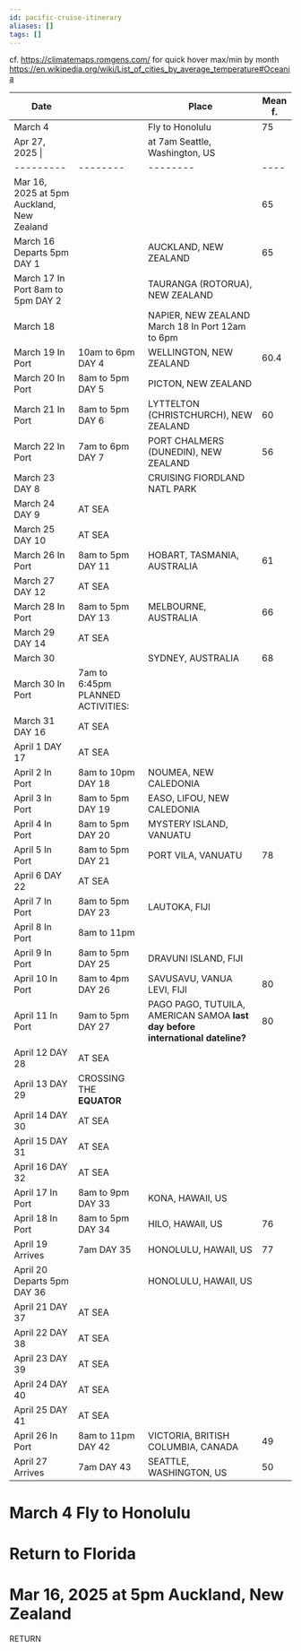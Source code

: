 ```yaml
---
id: pacific-cruise-itinerary
aliases: []
tags: []
---
```



cf. https://climatemaps.romgens.com/ for quick hover max/min by month
https://en.wikipedia.org/wiki/List_of_cities_by_average_temperature#Oceania

| Date                                      |                                   | Place                                                                          | Mean f. |
| ----------------------------------------- | --------------------------------- | ------------------------------------------------------------------------------ | ------- |
| March 4                                   |                                   | Fly to Honolulu                                                                | 75      |
| Apr 27, 2025 \|                           |                                   | at 7am Seattle, Washington, US                                                 |         |
| ---------                                 | --------                          | --------                                                                       | ----    |
| Mar 16, 2025 at 5pm Auckland, New Zealand |                                   |                                                                                | 65      |
| March 16 Departs 5pm DAY 1                |                                   | AUCKLAND, NEW ZEALAND                                                          | 65      |
| March 17 In Port 8am to 5pm DAY 2         |                                   | TAURANGA (ROTORUA), NEW ZEALAND                                                |         |
| March 18                                  |                                   | NAPIER, NEW ZEALAND March 18 In Port 12am to 6pm                               |         |
| March 19 In Port                          | 10am to 6pm DAY 4                 | WELLINGTON, NEW ZEALAND                                                        | 60.4    |
| March 20 In Port                          | 8am to 5pm DAY 5                  | PICTON, NEW ZEALAND                                                            |         |
| March 21 In Port                          | 8am to 5pm DAY 6                  | LYTTELTON (CHRISTCHURCH), NEW ZEALAND                                          | 60      |
| March 22 In Port                          | 7am to 6pm DAY 7                  | PORT CHALMERS (DUNEDIN), NEW ZEALAND                                           | 56      |
| March 23 DAY 8                            |                                   | CRUISING FIORDLAND NATL PARK                                                   |         |
| March 24 DAY 9                            | AT SEA                            |                                                                                |         |
| March 25 DAY 10                           | AT SEA                            |                                                                                |         |
| March 26 In Port                          | 8am to 5pm DAY 11                 | HOBART, TASMANIA, AUSTRALIA                                                    | 61      |
| March 27 DAY 12                           | AT SEA                            |                                                                                |         |
| March 28 In Port                          | 8am to 5pm DAY 13                 | MELBOURNE, AUSTRALIA                                                           | 66      |
| March 29 DAY 14                           | AT SEA                            |                                                                                |         |
| March 30                                  |                                   | SYDNEY, AUSTRALIA                                                              | 68      |
| March 30 In Port                          | 7am to 6:45pm PLANNED ACTIVITIES: |                                                                                |         |
| March 31 DAY 16                           | AT SEA                            |                                                                                |         |
| April 1 DAY 17                            | AT SEA                            |                                                                                |         |
| April 2 In Port                           | 8am to 10pm DAY 18                | NOUMEA, NEW CALEDONIA                                                          |         |
| April 3 In Port                           | 8am to 5pm DAY 19                 | EASO, LIFOU, NEW CALEDONIA                                                     |         |
| April 4 In Port                           | 8am to 5pm DAY 20                 | MYSTERY ISLAND, VANUATU                                                        |         |
| April 5 In Port                           | 8am to 5pm DAY 21                 | PORT VILA, VANUATU                                                             | 78      |
| April 6 DAY 22                            | AT SEA                            |                                                                                |         |
| April 7 In Port                           | 8am to 5pm DAY 23                 | LAUTOKA, FIJI                                                                  |         |
| April 8 In Port                           | 8am to 11pm                       |                                                                                |         |
| April 9 In Port                           | 8am to 5pm DAY 25                 | DRAVUNI ISLAND, FIJI                                                           |         |
| April 10 In Port                          | 8am to 4pm DAY 26                 | SAVUSAVU, VANUA LEVI, FIJI                                                     | 80      |
| April 11 In Port                          | 9am to 5pm DAY 27                 | PAGO PAGO, TUTUILA, AMERICAN SAMOA **last day before international dateline?** | 80      |
| April 12 DAY 28                           | AT SEA                            |                                                                                |         |
| April 13 DAY 29                           | CROSSING THE **EQUATOR**          |                                                                                |         |
| April 14 DAY 30                           | AT SEA                            |                                                                                |         |
| April 15 DAY 31                           | AT SEA                            |                                                                                |         |
| April 16 DAY 32                           | AT SEA                            |                                                                                |         |
| April 17 In Port                          | 8am to 9pm DAY 33                 | KONA, HAWAII, US                                                               |         |
| April 18 In Port                          | 8am to 5pm DAY 34                 | HILO, HAWAII, US                                                               | 76      |
| April 19 Arrives                          | 7am DAY 35                        | HONOLULU, HAWAII, US                                                           | 77      |
| April 20 Departs 5pm DAY 36               |                                   | HONOLULU, HAWAII, US                                                           |         |
| April 21 DAY 37                           | AT SEA                            |                                                                                |         |
| April 22 DAY 38                           | AT SEA                            |                                                                                |         |
| April 23 DAY 39                           | AT SEA                            |                                                                                |         |
| April 24 DAY 40                           | AT SEA                            |                                                                                |         |
| April 25 DAY 41                           | AT SEA                            |                                                                                |         |
| April 26 In Port                          | 8am to 11pm DAY 42                | VICTORIA, BRITISH COLUMBIA, CANADA                                             | 49      |
| April 27 Arrives                          | 7am DAY 43                        | SEATTLE, WASHINGTON, US                                                        | 50      |


# March 4 Fly to Honolulu

# Return to Florida

# Mar 16, 2025 at 5pm Auckland, New Zealand
RETURN
